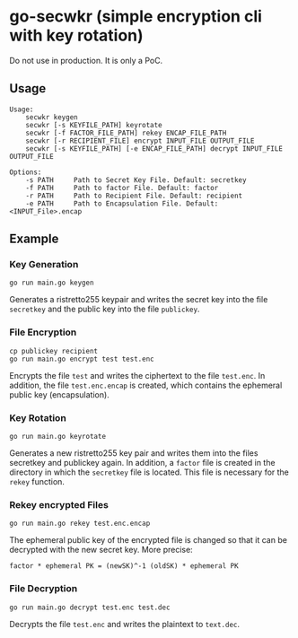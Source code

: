 # go-secwkr (simple encryption cli with key rotation)
Do not use in production. It is only a PoC.
## Usage
```
Usage:
    secwkr keygen
	secwkr [-s KEYFILE_PATH] keyrotate
	secwkr [-f FACTOR_FILE_PATH] rekey ENCAP_FILE_PATH
	secwkr [-r RECIPIENT_FILE] encrypt INPUT_FILE OUTPUT_FILE
	secwkr [-s KEYFILE_PATH] [-e ENCAP_FILE_PATH] decrypt INPUT_FILE OUTPUT_FILE
	
Options:
	-s PATH		Path to Secret Key File. Default: secretkey
	-f PATH		Path to factor File. Default: factor
	-r PATH		Path to Recipient File. Default: recipient
	-e PATH		Path to Encapsulation File. Default: <INPUT_File>.encap
```

## Example
### Key Generation
```
go run main.go keygen
```
Generates a ristretto255 keypair and writes the secret key into the file `secretkey` and the public key into the file `publickey`.

### File Encryption
```
cp publickey recipient
go run main.go encrypt test test.enc
```
Encrypts the file `test` and writes the ciphertext to the file `test.enc`. In addition, the file `test.enc.encap` is created, which contains the ephemeral public key (encapsulation).

### Key Rotation
```
go run main.go keyrotate
```
Generates a new ristretto255 key pair and writes them into the files secretkey and publickey again. In addition, a `factor` file is created in the directory in which the `secretkey` file is located. This file is necessary for the `rekey` function.

### Rekey encrypted Files
```
go run main.go rekey test.enc.encap
```
The ephemeral public key of the encrypted file is changed so that it can be decrypted with the new secret key.  More precise:
```
factor * ephemeral PK = (newSK)^-1 (oldSK) * ephemeral PK
```

### File Decryption
```
go run main.go decrypt test.enc test.dec
```
Decrypts the file `test.enc` and writes the plaintext to `text.dec`.
